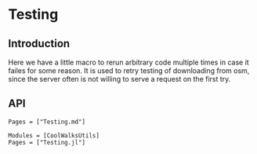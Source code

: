 # Testing
## Introduction
Here we have a little macro to rerun arbitrary code multiple times in case it
failes for some reason. It is used to retry testing of downloading from osm,
since the server often is not willing to serve a request on the first try.

## API
```@index
Pages = ["Testing.md"]
```

```@autodocs
Modules = [CoolWalksUtils]
Pages = ["Testing.jl"]
```